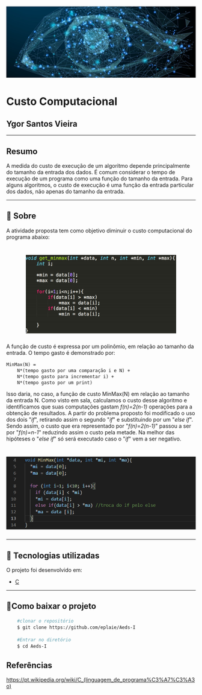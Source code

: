 <h1 align= "center">
    <img src ="Fotos/preço.jpg">
</h1>

# Custo Computacional

## Ygor Santos Vieira 
---

## Resumo

A medida do custo de execução de um algoritmo depende principalmente do tamanho da entrada dos dados. É comum considerar o tempo de execução de um programa como uma função do tamanho da entrada. Para alguns algoritmos, o custo de execução é uma função da entrada particular dos dados, não apenas do tamanho da entrada.


---
## 🔖 Sobre

A atividade proposta tem como objetivo diminuir o custo computacional do programa abaixo:

<h1 align= "center">
    <img src ="Fotos/exemplo.png" width= "400">
</h1>

A função de custo é expressa por um polinômio, em relação ao tamanho da entrada. O tempo gasto é demonstrado por:

````
MinMax(N) =
    N*(tempo gasto por uma comparação i e N) +
    N*(tempo gasto para incrementar i) +
    N*(tempo gasto por um print)
````
Isso daria, no caso, a função de custo MinMax(N) em relação ao tamanho da entrada N. Como visto em sala, calculamos o custo desse algoritmo e identificamos que suas computações gastam *f(n)=2(n-1)* operações para a obtenção de resultados. 
A partir do problema proposto foi modificado o uso dos dois "*if*", retirando assim o segundo "*if*" e substituindo por um "*else if*". Sendo assim, o custo que era representado por "*f(n)=2(n-1)*" passou a ser por "*f(n)=n-1*" reduzindo assim o custo pela metade. Na melhor das hipóteses o "*else if*" só será executado caso o "*if*" vem a ser negativo.

<h1 align="center">
    <img src ="Fotos/procedimento.png">
</h1>

---
## 🚀 Tecnologias utilizadas

O projeto foi desenvolvido em:
- [C](https://pt.wikipedia.org/wiki/C_(linguagem_de_programa%C3%A7%C3%A3o))
---
## 📁Como baixar o projeto

```bash
    #clonar o repositório
    $ git clone https://github.com/eplaie/Aeds-I

    #Entrar no diretório
    $ cd Aeds-I

```

## Referências 

https://pt.wikipedia.org/wiki/C_(linguagem_de_programa%C3%A7%C3%A3o)


